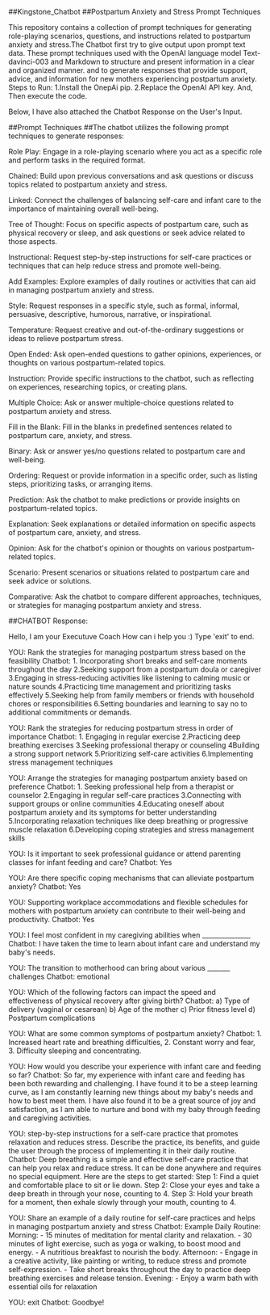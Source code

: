 ##Kingstone_Chatbot
##Postpartum Anxiety and Stress Prompt Techniques

This repository contains a collection of prompt techniques for generating role-playing scenarios, questions, and instructions related to postpartum anxiety and stress.The Chatbot  first try to give output upon prompt text data. These prompt techniques used with the OpenAI language model Text-davinci-003 and Markdown to structure and present information in a clear and organized manner. and to generate responses that provide support, advice, and information for new mothers experiencing postpartum anxiety.
Steps to Run:
1.Install the OnepAi pip.
2.Replace the OpenAI API key.
And, Then execute the code.

Below, I have also attached the Chatbot Response on the User's Input.

##Prompt Techniques
##The chatbot utilizes the following prompt techniques to generate responses:

Role Play: Engage in a role-playing scenario where you act as a specific role and perform tasks in the required format.

Chained: Build upon previous conversations and ask questions or discuss topics related to postpartum anxiety and stress.

Linked: Connect the challenges of balancing self-care and infant care to the importance of maintaining overall well-being.

Tree of Thought: Focus on specific aspects of postpartum care, such as physical recovery or sleep, and ask questions or seek advice related to those aspects.

Instructional: Request step-by-step instructions for self-care practices or techniques that can help reduce stress and promote well-being.

Add Examples: Explore examples of daily routines or activities that can aid in managing postpartum anxiety and stress.

Style: Request responses in a specific style, such as formal, informal, persuasive, descriptive, humorous, narrative, or inspirational.

Temperature: Request creative and out-of-the-ordinary suggestions or ideas to relieve postpartum stress.

Open Ended: Ask open-ended questions to gather opinions, experiences, or thoughts on various postpartum-related topics.

Instruction: Provide specific instructions to the chatbot, such as reflecting on experiences, researching topics, or creating plans.

Multiple Choice: Ask or answer multiple-choice questions related to postpartum anxiety and stress.

Fill in the Blank: Fill in the blanks in predefined sentences related to postpartum care, anxiety, and stress.

Binary: Ask or answer yes/no questions related to postpartum care and well-being.

Ordering: Request or provide information in a specific order, such as listing steps, prioritizing tasks, or arranging items.

Prediction: Ask the chatbot to make predictions or provide insights on postpartum-related topics.

Explanation: Seek explanations or detailed information on specific aspects of postpartum care, anxiety, and stress.

Opinion: Ask for the chatbot's opinion or thoughts on various postpartum-related topics.

Scenario: Present scenarios or situations related to postpartum care and seek advice or solutions.

Comparative: Ask the chatbot to compare different approaches, techniques, or strategies for managing postpartum anxiety and stress.

##CHATBOT Response:

Hello, I am your Executuve Coach How can i help you :) Type 'exit' to end.

YOU: Rank the strategies for managing postpartum stress based on the feasibility
Chatbot: 1. Incorporating short breaks and self-care moments throughout the day
2.Seeking support from a postpartum doula or caregiver
3.Engaging in stress-reducing activities like listening to calming music or nature sounds
4.Practicing time management and prioritizing tasks effectively
5.Seeking help from family members or friends with household chores or responsibilities
6.Setting boundaries and learning to say no to additional commitments or demands.

YOU: Rank the strategies for reducing postpartum stress in order of importance
Chatbot: 1. Engaging in regular exercise
2.Practicing deep breathing exercises
3.Seeking professional therapy or counseling
4Building a strong support network
5.Prioritizing self-care activities
6.Implementing stress management techniques

YOU: Arrange the strategies for managing postpartum anxiety based on preference
Chatbot: 1. Seeking professional help from a therapist or counselor
2.Engaging in regular self-care practices
3.Connecting with support groups or online communities
4.Educating oneself about postpartum anxiety and its symptoms for better understanding
5.Incorporating relaxation techniques like deep breathing or progressive muscle relaxation
6.Developing coping strategies and stress management skills

YOU: Is it important to seek professional guidance or attend parenting classes for infant feeding and care?
Chatbot: Yes

YOU: Are there specific coping mechanisms that can alleviate postpartum anxiety?
Chatbot: Yes

YOU: Supporting workplace accommodations and flexible schedules for mothers with postpartum anxiety can contribute to their well-being and productivity.
Chatbot: Yes

YOU: I feel most confident in my caregiving abilities when _______________
Chatbot: I have taken the time to learn about infant care and understand my baby's needs.

YOU: The transition to motherhood can bring about various _______ challenges
Chatbot: emotional

YOU: Which of the following factors can impact the speed and effectiveness of physical recovery after giving birth?
Chatbot: a) Type of delivery (vaginal or cesarean) b) Age of the mother c) Prior fitness level d) Postpartum complications

YOU: What are some common symptoms of postpartum anxiety?
Chatbot: 1. Increased heart rate and breathing difficulties, 2. Constant worry and fear, 3. Difficulty sleeping and concentrating.

YOU: How would you describe your experience with infant care and feeding so far?
Chatbot: So far, my experience with infant care and feeding has been both rewarding and challenging. I have found it to be a steep learning curve, as I am constantly learning new things about my baby's needs and how to best meet them. I have also found it to be a great source of joy and satisfaction, as I am able to nurture and bond with my baby through feeding and caregiving activities.

YOU: step-by-step instructions for a self-care practice that promotes relaxation and reduces stress. Describe the practice, its benefits, and guide the user through the process of implementing it in their daily routine.
Chatbot: Deep breathing is a simple and effective self-care practice that can help you relax and reduce stress. It can be done anywhere and requires no special equipment. Here are the steps to get started: Step 1: Find a quiet and comfortable place to sit or lie down. Step 2: Close your eyes and take a deep breath in through your nose, counting to 4. Step 3: Hold your breath for a moment, then exhale slowly through your mouth, counting to 4.

YOU: Share an example of a daily routine for self-care practices and helps in managing postpartum anxiety and stress
Chatbot: Example Daily Routine: Morning: - 15 minutes of meditation for mental clarity and relaxation. - 30 minutes of light exercise, such as yoga or walking, to boost mood and energy. - A nutritious breakfast to nourish the body. Afternoon: - Engage in a creative activity, like painting or writing, to reduce stress and promote self-expression. - Take short breaks throughout the day to practice deep breathing exercises and release tension. Evening: - Enjoy a warm bath with essential oils for relaxation

YOU: exit
Chatbot: Goodbye!
